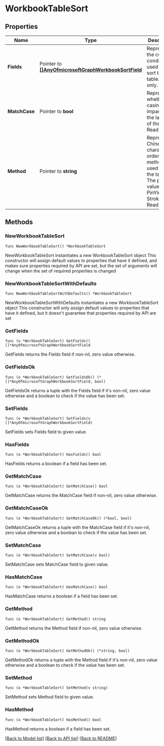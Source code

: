# WorkbookTableSort

## Properties

Name | Type | Description | Notes
------------ | ------------- | ------------- | -------------
**Fields** | Pointer to [**[]AnyOfmicrosoftGraphWorkbookSortField**](AnyOfmicrosoftGraphWorkbookSortField.md) | Represents the current conditions used to last sort the table. Read-only. | [optional] 
**MatchCase** | Pointer to **bool** | Represents whether the casing impacted the last sort of the table. Read-only. | [optional] 
**Method** | Pointer to **string** | Represents Chinese character ordering method last used to sort the table. The possible values are: PinYin, StrokeCount. Read-only. | [optional] 

## Methods

### NewWorkbookTableSort

`func NewWorkbookTableSort() *WorkbookTableSort`

NewWorkbookTableSort instantiates a new WorkbookTableSort object
This constructor will assign default values to properties that have it defined,
and makes sure properties required by API are set, but the set of arguments
will change when the set of required properties is changed

### NewWorkbookTableSortWithDefaults

`func NewWorkbookTableSortWithDefaults() *WorkbookTableSort`

NewWorkbookTableSortWithDefaults instantiates a new WorkbookTableSort object
This constructor will only assign default values to properties that have it defined,
but it doesn't guarantee that properties required by API are set

### GetFields

`func (o *WorkbookTableSort) GetFields() []*AnyOfmicrosoftGraphWorkbookSortField`

GetFields returns the Fields field if non-nil, zero value otherwise.

### GetFieldsOk

`func (o *WorkbookTableSort) GetFieldsOk() (*[]*AnyOfmicrosoftGraphWorkbookSortField, bool)`

GetFieldsOk returns a tuple with the Fields field if it's non-nil, zero value otherwise
and a boolean to check if the value has been set.

### SetFields

`func (o *WorkbookTableSort) SetFields(v []*AnyOfmicrosoftGraphWorkbookSortField)`

SetFields sets Fields field to given value.

### HasFields

`func (o *WorkbookTableSort) HasFields() bool`

HasFields returns a boolean if a field has been set.

### GetMatchCase

`func (o *WorkbookTableSort) GetMatchCase() bool`

GetMatchCase returns the MatchCase field if non-nil, zero value otherwise.

### GetMatchCaseOk

`func (o *WorkbookTableSort) GetMatchCaseOk() (*bool, bool)`

GetMatchCaseOk returns a tuple with the MatchCase field if it's non-nil, zero value otherwise
and a boolean to check if the value has been set.

### SetMatchCase

`func (o *WorkbookTableSort) SetMatchCase(v bool)`

SetMatchCase sets MatchCase field to given value.

### HasMatchCase

`func (o *WorkbookTableSort) HasMatchCase() bool`

HasMatchCase returns a boolean if a field has been set.

### GetMethod

`func (o *WorkbookTableSort) GetMethod() string`

GetMethod returns the Method field if non-nil, zero value otherwise.

### GetMethodOk

`func (o *WorkbookTableSort) GetMethodOk() (*string, bool)`

GetMethodOk returns a tuple with the Method field if it's non-nil, zero value otherwise
and a boolean to check if the value has been set.

### SetMethod

`func (o *WorkbookTableSort) SetMethod(v string)`

SetMethod sets Method field to given value.

### HasMethod

`func (o *WorkbookTableSort) HasMethod() bool`

HasMethod returns a boolean if a field has been set.


[[Back to Model list]](../README.md#documentation-for-models) [[Back to API list]](../README.md#documentation-for-api-endpoints) [[Back to README]](../README.md)


